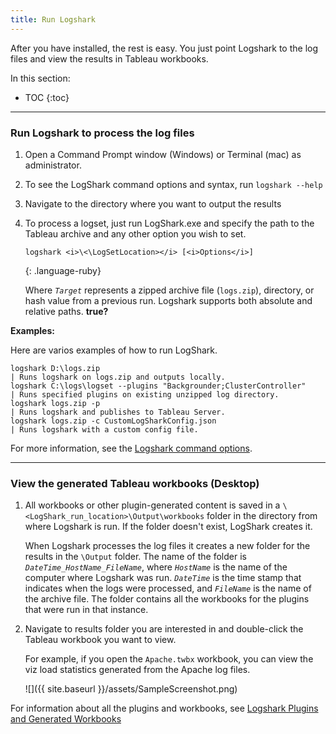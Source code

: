 ```yaml
---
title: Run Logshark
---
```



After you have installed, the rest is easy. You just point Logshark to the log files and view the results in Tableau workbooks.

In this section:

* TOC
{:toc}

-----------

### Run Logshark to process the log files


1. Open a Command Prompt window (Windows) or Terminal (mac) as administrator.

1. To see the LogShark command options and syntax, run `logshark --help`

1. Navigate to the directory where you want to output the results

1. To process a logset, just run LogShark.exe and specify the path to the Tableau archive and any other option you wish to set.

    ```
    logshark <i>\<\LogSetLocation></i> [<i>Options</i>]
    ```
    {: .language-ruby}

    Where *`Target`* represents a zipped archive file (`logs.zip`), directory, or hash value from a previous run. Logshark supports both absolute and relative paths. **true?**


**Examples:**

Here are varios examples of how to run LogShark. 

```
logshark D:\logs.zip                                                  | Runs logshark on logs.zip and outputs locally.
logshark C:\logs\logset --plugins "Backgrounder;ClusterController"    | Runs specified plugins on existing unzipped log directory.
logshark logs.zip -p                                                  | Runs logshark and publishes to Tableau Server.
logshark logs.zip -c CustomLogSharkConfig.json                        | Runs logshark with a custom config file.
```

For more information, see the [Logshark command options](logshark_cmds).

-----------------

### View the generated Tableau workbooks (Desktop)

1.  All workbooks or other plugin-generated content is saved in a `\<LogShark_run_location>\Output\workbooks` folder in the directory from where Logshark is run. If the folder doesn't exist, LogShark creates it.

    When Logshark processes the log files it creates a new folder for the results in the `\Output` folder. The name of the folder is *`DateTime_HostName_FileName`*, where  *`HostName`* is the name of the computer where Logshark was run. *`DateTime`* is the time stamp that indicates when the logs were processed, and *`FileName`* is the name of the archive file. The folder contains all the workbooks for the plugins that were run in that instance.

2.  Navigate to results folder you are interested in and double-click the Tableau workbook you want to view. 

    For example, if you open the `Apache.twbx` workbook, you can view the viz load statistics generated from the Apache log files.     


    ![]({{ site.baseurl }}/assets/SampleScreenshot.png)

   For information about all the plugins and workbooks, see [Logshark Plugins and Generated Workbooks](logshark_plugins)